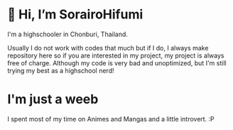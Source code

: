 # 👋 Hi, I’m SorairoHifumi
I'm a highschooler in Chonburi, Thailand.

Usually I do not work with codes that much but if I do, I always make repository here so if you are interested in my project, my project is always free of charge. Although my code 
is very bad and unoptimized, but I'm still trying my best as a highschool nerd!

# I'm just a weeb
I spent most of my time on Animes and Mangas and a little introvert. :P
